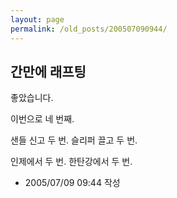 ```yaml
---
layout: page
permalink: /old_posts/200507090944/
---
```


## 간만에 래프팅

좋았습니다.

이번으로 네 번째.

샌들 신고 두 번. 슬리퍼 끌고 두 번.

인제에서 두 번. 한탄강에서 두 번.





- 2005/07/09 09:44 작성